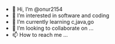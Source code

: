 - 👋 Hi, I’m @onur2154
- 👀 I’m interested in software and coding
- 🌱 I’m currently learning c,java,go
- 💞️ I’m looking to collaborate on ...
- 📫 How to reach me ...

<!---
onur2154/onur2154 is a ✨ special ✨ repository because its `README.md` (this file) appears on your GitHub profile.
You can click the Preview link to take a look at your changes.
--->
